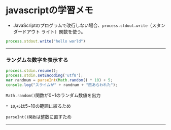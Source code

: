 # javascriptの学習メモ
- JavaScriptのプログラムで改行しない場合、`process.stdout.write`（スタンダードアウト ライト）関数を使う。
```javascript
process.stdout.write("hello world")
```

---
### ランダムな数字を表示する
```javascript
process.stdin.resume();
process.stdin.setEncoding('utf8');
var randnum = parseInt(Math.random() * 10) + 5;
console.log("スライムが" + randnum + "匹あらわれた");
```
`Math.random()`関数が0~1のランダム数値を出力 

`* 10`,`+5`は5~10の範囲に絞るため

`parseInt()関数`は整数に直すため

---

